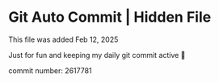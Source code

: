 # Git Auto Commit | Hidden File

This file was added Feb 12, 2025

Just for fun and keeping my daily git commit active 🤪

commit number: 2617781
